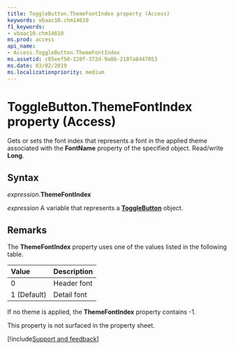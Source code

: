 ```yaml
---
title: ToggleButton.ThemeFontIndex property (Access)
keywords: vbaac10.chm14610
f1_keywords:
- vbaac10.chm14610
ms.prod: access
api_name:
- Access.ToggleButton.ThemeFontIndex
ms.assetid: c85eef50-220f-372d-9a86-2107a8447053
ms.date: 03/02/2019
ms.localizationpriority: medium
---
```



# ToggleButton.ThemeFontIndex property (Access)

Gets or sets the font index that represents a font in the applied theme associated with the **FontName** property of the specified object. Read/write **Long**.


## Syntax

_expression_.**ThemeFontIndex**

_expression_ A variable that represents a **[ToggleButton](Access.ToggleButton.md)** object.


## Remarks

The **ThemeFontIndex** property uses one of the values listed in the following table.

|Value|Description|
|:-----|:-----|
|0|Header font|
|1 (Default)|Detail font|

If no theme is applied, the **ThemeFontIndex** property contains -1.

This property is not surfaced in the property sheet.



[!include[Support and feedback](~/includes/feedback-boilerplate.md)]
